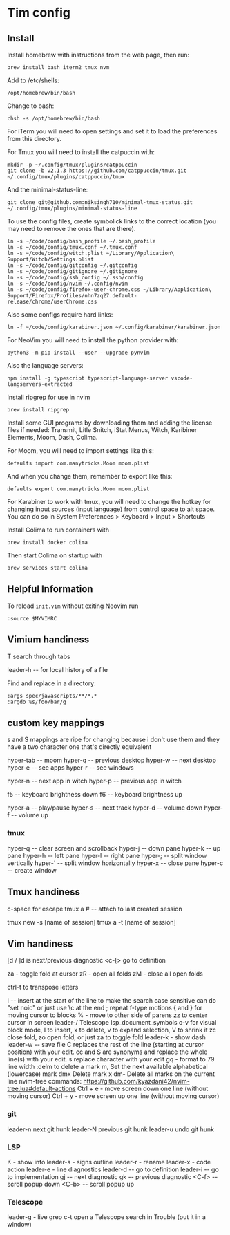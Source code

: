 # Tim config

## Install

Install homebrew with instructions from the web page, then run:
```
brew install bash iterm2 tmux nvm
```

Add to /etc/shells:
```
/opt/homebrew/bin/bash
```

Change to bash:
```
chsh -s /opt/homebrew/bin/bash
```

For iTerm you will need to open settings and set it to load the preferences
from this directory.

For Tmux you will need to install the catpuccin with:
```
mkdir -p ~/.config/tmux/plugins/catppuccin
git clone -b v2.1.3 https://github.com/catppuccin/tmux.git ~/.config/tmux/plugins/catppuccin/tmux
```
And the minimal-status-line:
```
git clone git@github.com:niksingh710/minimal-tmux-status.git ~/.config/tmux/plugins/minimal-status-line
```

To use the config files, create symbolick links to the correct location (you
may need to remove the ones that are there).

```
ln -s ~/code/config/bash_profile ~/.bash_profile
ln -s ~/code/config/tmux.conf ~/.tmux.conf
ln -s ~/code/config/witch.plist ~/Library/Application\ Support/Witch/Settings.plist
ln -s ~/code/config/gitconfig ~/.gitconfig
ln -s ~/code/config/gitignore ~/.gitignore
ln -s ~/code/config/ssh_config ~/.ssh/config
ln -s ~/code/config/nvim ~/.config/nvim
ln -s ~/code/config/firefox-user-chrome.css ~/Library/Application\ Support/Firefox/Profiles/nhn7zq27.default-release/chrome/userChrome.css
```

Also some configs require hard links:
```
ln -f ~/code/config/karabiner.json ~/.config/karabiner/karabiner.json
```

For NeoVim you will need to install the python provider with:
```
python3 -m pip install --user --upgrade pynvim
```

Also the language servers:
```
npm install -g typescript typescript-language-server vscode-langservers-extracted
```

Install ripgrep for use in nvim
```
brew install ripgrep
```

Install some GUI programs by downloading them and adding the license files if
needed: Transmit, Litle Snitch, iStat Menus, Witch, Karibiner Elements,
Moom, Dash, Colima.

For Moom, you will need to import settings like this:
```
defaults import com.manytricks.Moom moom.plist
```
And when you change them, remember to export like this:
```
defaults export com.manytricks.Moom moom.plist
```

For Karabiner to work with tmux, you will need to change the hotkey for changing input sources (input language) from control space to alt space. You can do so in System Preferences > Keyboard > Input > Shortcuts

Install Colima to run containers with
```
brew install docker colima
```

Then start Colima on startup with
```
brew services start colima
```

## Helpful Information

To reload `init.vim` without exiting Neovim run
```
:source $MYVIMRC
```


## Vimium handiness

T search through tabs

leader-h -- for local history of a file

Find and replace in a directory:
```
:args spec/javascripts/**/*.* 
:argdo %s/foo/bar/g
```

## custom key mappings

s and S mappings are ripe for changing because i don't use them and they have a two character one that's directly equivalent

hyper-tab -- moom
hyper-q -- previous desktop
hyper-w -- next desktop
hyper-e -- see apps
hyper-r -- see windows

hyper-n -- next app in witch
hyper-p -- previous app in witch

f5 -- keyboard brightness down
f6 -- keyboard brightness up

hyper-a -- play/pause
hyper-s -- next track
hyper-d -- volume down
hyper-f -- volume up


### tmux
hyper-q -- clear screen and scrollback
hyper-j -- down pane
hyper-k -- up pane
hyper-h -- left pane
hyper-l -- right pane
hyper-; -- split window vertically
hyper-' -- split window horizontally
hyper-x -- close pane
hyper-c -- create window


## Tmux handiness

c-space for escape
tmux a # -- attach to last created session 

tmux new -s [name of session]
tmux a -t [name of session]


## Vim handiness

[d / ]d is next/previous diagnostic
<c-[> go to definition

za - toggle fold at cursor
zR - open all folds
zM - close all open folds

ctrl-t to transpose letters

I -- insert at the start of the line
to make the search case sensitive can do "set noic" or just use \c at the end
; repeat f-type motions
{ and } for moving cursor to blocks
% - move to other side of parens
zz to center cursor in screen
leader-/ Telescope lsp_document_symbols
c-v for visual block mode, I to insert, x to delete, v to expand selection, V to shrink it
zc close fold, zo open fold, or just za to toggle fold
leader-k - show dash
leader-w -- save file
C replaces the rest of the line (starting at cursor position) with your edit.
cc and S are synonyms and replace the whole line(s) with your edit.
s replace character with your edit
gq - format to 79 line width
:delm to delete a mark
m, Set the next available alphabetical (lowercase) mark
dmx Delete mark x
dm- Delete all marks on the current line
nvim-tree commands: https://github.com/kyazdani42/nvim-tree.lua#default-actions
Ctrl + e - move screen down one line (without moving cursor)
Ctrl + y - move screen up one line (without moving cursor)



### git
leader-n next git hunk
leader-N previous git hunk
leader-u undo git hunk

### LSP
K - show info
leader-s - signs outline
leader-r - rename
leader-x - code action
leader-e - line diagnostics
leader-d -- go to definition
leader-i -- go to implementation
gj -- next diagnostic
gk -- previous diagnostic
\<C-f> -- scroll popup down
\<C-b> -- scroll popup up

### Telescope
leader-g - live grep
c-t open a Telescope search in Trouble (put it in a window)

